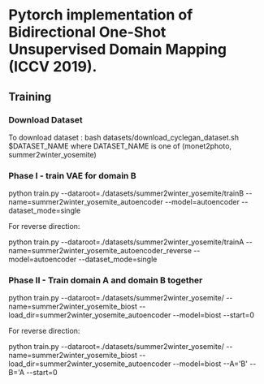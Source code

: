 # Pytorch implementation of Bidirectional One-Shot Unsupervised Domain Mapping (ICCV 2019).

## Training

### Download Dataset
To download dataset : bash datasets/download_cyclegan_dataset.sh $DATASET_NAME where DATASET_NAME is one of (monet2photo, summer2winter_yosemite)


### Phase I - train VAE for domain B

python train.py --dataroot=./datasets/summer2winter_yosemite/trainB --name=summer2winter_yosemite_autoencoder --model=autoencoder --dataset_mode=single


For reverse direction:

 python train.py --dataroot=./datasets/summer2winter_yosemite/trainA --name=summer2winter_yosemite_autoencoder_reverse --model=autoencoder --dataset_mode=single


### Phase II - Train domain A and domain B together

python train.py --dataroot=./datasets/summer2winter_yosemite/ --name=summer2winter_yosemite_biost --load_dir=summer2winter_yosemite_autoencoder --model=biost --start=0

For reverse direction:

python train.py --dataroot=./datasets/summer2winter_yosemite/ --name=summer2winter_yosemite_biost --load_dir=summer2winter_yosemite_autoencoder --model=biost --A='B' --B='A --start=0
